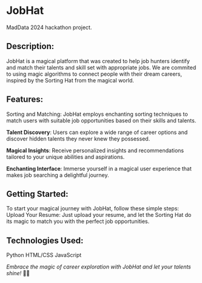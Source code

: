 # JobHat
MadData 2024 hackathon project.

## Description:
JobHat is a magical platform that was created to help job hunters identify and match their talents and skill set with appropriate jobs. We are commited to using magic algorithms to connect people with their dream careers, inspired by the Sorting Hat from the magical world.

## Features:
Sorting and Matching: JobHat employs enchanting sorting techniques to match users with suitable job opportunities based on their skills and talents.

**Talent Discovery**: Users can explore a wide range of career options and discover hidden talents they never knew they possessed.

**Magical Insights**: Receive personalized insights and recommendations tailored to your unique abilities and aspirations.

**Enchanting Interface**: Immerse yourself in a magical user experience that makes job searching a delightful journey.

## Getting Started:
To start your magical journey with JobHat, follow these simple steps:
Upload Your Resume: Just upload your resume, and let the Sorting Hat do its magic to match you with the perfect job opportunities.

## Technologies Used:
Python
HTML/CSS
JavaScript


_Embrace the magic of career exploration with JobHat and let your talents shine!_ 🎩✨
